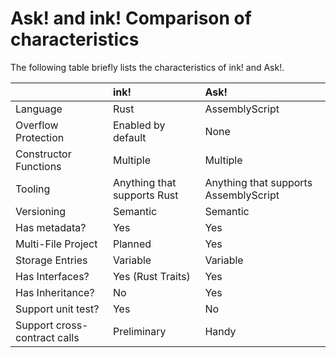 # Ask! and ink! Comparison of characteristics

The following table briefly lists the characteristics of ink! and Ask!.

|                              | ink!                        | Ask!                                  |
| :--------------------------- | :-------------------------- | :------------------------------------ |
| Language                     | Rust                        | AssemblyScript                        |
| Overflow Protection          | Enabled by default          | None                                  |
| Constructor Functions        | Multiple                    | Multiple                              |
| Tooling                      | Anything that supports Rust | Anything that supports AssemblyScript |
| Versioning                   | Semantic                    | Semantic                              |
| Has metadata?                | Yes                         | Yes                                   |
| Multi-File Project           | Planned                     | Yes                                   |
| Storage Entries              | Variable                    | Variable                              |
| Has Interfaces?              | Yes (Rust Traits)           | Yes                                   |
| Has Inheritance?             | No                          | Yes                                   |
| Support unit test?           | Yes                         | No                                    |
| Support cross-contract calls | Preliminary                 | Handy                                 |
